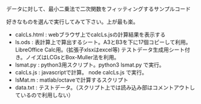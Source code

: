 データに対して、最小二乗法で二次関数をフィッティングするサンプルコード


好きなものを選んで実行してみて下さい。上が最も楽。

- calcLs.html : webブラウザ上でcalcLs.jsの計算結果を表示する
- ls.ods : 表計算上で算出するシート。A3とB3を下に17個コピーして利用。LibreOffice Calc用。(拡張子xlsxはexcel等)
 テストデータ生成用シート付き。ノイズはLCGsとBox-Muller法を利用。
- lsmat.py : python3用スクリプト。python3 lsmat.py で実行。
- calcLs.js : javascriptで計算。 node calcLs.js で実行。
- lsMat.m : matlab/octaveで計算するスクリプト
- data.txt : テストデータ。（スクリプト上では読み込み部はコメントアウトしているので利用しない）
